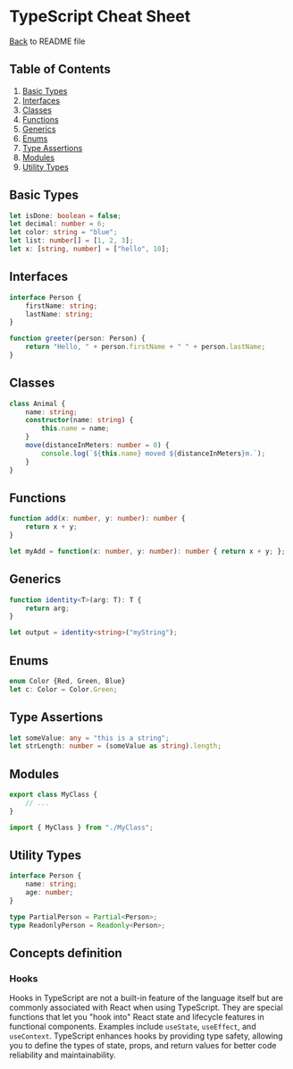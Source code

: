 # TypeScript Cheat Sheet
[Back](README.md) to README file
## Table of Contents
1. [Basic Types](#basic-types)
2. [Interfaces](#interfaces)
3. [Classes](#classes)
4. [Functions](#functions)
5. [Generics](#generics)
6. [Enums](#enums)
7. [Type Assertions](#type-assertions)
8. [Modules](#modules)
9. [Utility Types](#utility-types)

## Basic Types
```typescript
let isDone: boolean = false;
let decimal: number = 6;
let color: string = "blue";
let list: number[] = [1, 2, 3];
let x: [string, number] = ["hello", 10];
```

## Interfaces
```typescript
interface Person {
    firstName: string;
    lastName: string;
}

function greeter(person: Person) {
    return "Hello, " + person.firstName + " " + person.lastName;
}
```

## Classes
```typescript
class Animal {
    name: string;
    constructor(name: string) {
        this.name = name;
    }
    move(distanceInMeters: number = 0) {
        console.log(`${this.name} moved ${distanceInMeters}m.`);
    }
}
```

## Functions
```typescript
function add(x: number, y: number): number {
    return x + y;
}

let myAdd = function(x: number, y: number): number { return x + y; };
```

## Generics
```typescript
function identity<T>(arg: T): T {
    return arg;
}

let output = identity<string>("myString");
```

## Enums
```typescript
enum Color {Red, Green, Blue}
let c: Color = Color.Green;
```

## Type Assertions
```typescript
let someValue: any = "this is a string";
let strLength: number = (someValue as string).length;
```

## Modules
```typescript
export class MyClass {
    // ...
}

import { MyClass } from "./MyClass";
```

## Utility Types
```typescript
interface Person {
    name: string;
    age: number;
}

type PartialPerson = Partial<Person>;
type ReadonlyPerson = Readonly<Person>;
```

## Concepts definition

### Hooks
Hooks in TypeScript are not a built-in feature of the language itself but are commonly associated with React when using TypeScript. They are special functions that let you "hook into" React state and lifecycle features in functional components. Examples include `useState`, `useEffect`, and `useContext`. TypeScript enhances hooks by providing type safety, allowing you to define the types of state, props, and return values for better code reliability and maintainability.